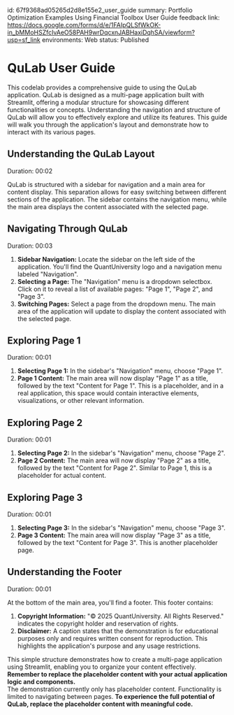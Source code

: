 id: 67f9368ad05265d2d8e155e2_user_guide
summary: Portfolio Optimization Examples Using Financial Toolbox User Guide
feedback link: https://docs.google.com/forms/d/e/1FAIpQLSfWkOK-in_bMMoHSZfcIvAeO58PAH9wrDqcxnJABHaxiDqhSA/viewform?usp=sf_link
environments: Web
status: Published
# QuLab User Guide

This codelab provides a comprehensive guide to using the QuLab application. QuLab is designed as a multi-page application built with Streamlit, offering a modular structure for showcasing different functionalities or concepts. Understanding the navigation and structure of QuLab will allow you to effectively explore and utilize its features. This guide will walk you through the application's layout and demonstrate how to interact with its various pages.

## Understanding the QuLab Layout
Duration: 00:02

QuLab is structured with a sidebar for navigation and a main area for content display. This separation allows for easy switching between different sections of the application. The sidebar contains the navigation menu, while the main area displays the content associated with the selected page.

## Navigating Through QuLab
Duration: 00:03

1.  **Sidebar Navigation:** Locate the sidebar on the left side of the application. You'll find the QuantUniversity logo and a navigation menu labeled "Navigation".
2.  **Selecting a Page:** The "Navigation" menu is a dropdown selectbox. Click on it to reveal a list of available pages: "Page 1", "Page 2", and "Page 3".
3.  **Switching Pages:** Select a page from the dropdown menu. The main area of the application will update to display the content associated with the selected page.

## Exploring Page 1
Duration: 00:01

1.  **Selecting Page 1:** In the sidebar's "Navigation" menu, choose "Page 1".
2.  **Page 1 Content:** The main area will now display "Page 1" as a title, followed by the text "Content for Page 1". This is a placeholder, and in a real application, this space would contain interactive elements, visualizations, or other relevant information.

## Exploring Page 2
Duration: 00:01

1.  **Selecting Page 2:** In the sidebar's "Navigation" menu, choose "Page 2".
2.  **Page 2 Content:** The main area will now display "Page 2" as a title, followed by the text "Content for Page 2". Similar to Page 1, this is a placeholder for actual content.

## Exploring Page 3
Duration: 00:01

1.  **Selecting Page 3:** In the sidebar's "Navigation" menu, choose "Page 3".
2.  **Page 3 Content:** The main area will now display "Page 3" as a title, followed by the text "Content for Page 3". This is another placeholder page.

## Understanding the Footer
Duration: 00:01

At the bottom of the main area, you'll find a footer. This footer contains:

1.  **Copyright Information:**  "© 2025 QuantUniversity. All Rights Reserved." indicates the copyright holder and reservation of rights.
2.  **Disclaimer:** A caption states that the demonstration is for educational purposes only and requires written consent for reproduction. This highlights the application's purpose and any usage restrictions.

<aside class="positive">
This simple structure demonstrates how to create a multi-page application using Streamlit, enabling you to organize your content effectively. <b>Remember to replace the placeholder content with your actual application logic and components.</b>
</aside>

<aside class="negative">
The demonstration currently only has placeholder content. Functionality is limited to navigating between pages. <b>To experience the full potential of QuLab, replace the placeholder content with meaningful code.</b>
</aside>
